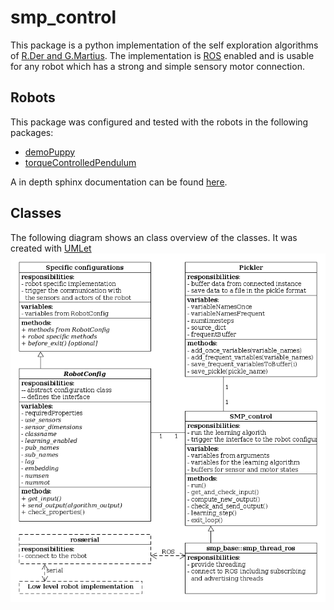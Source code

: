 # smp_control

This package is a python implementation of the self exploration algorithms of [R.Der and G.Martius](http://playfulmachines.com/). The implementation is [ROS](http://www.ros.org/) enabled and is usable for any robot which has a strong and simple sensory motor connection.

## Robots
This package was configured and tested with the robots in the following packages:
- [demoPuppy](https://github.com/AndreasGerken/demoPuppy)
- [torqueControlledPendulum](https://github.com/AndreasGerken/torqueControlledPendulum)

A in depth sphinx documentation can be found [here](http://htmlpreview.github.io/?https://github.com/AndreasGerken/smp_control/blob/master/docs/_build/html/index.html).

## Classes
The following diagram shows an class overview of the classes. It was created with [UMLet](http://www.umlet.com/)
![alt text](docs/_static/uml/software_overview.png)
